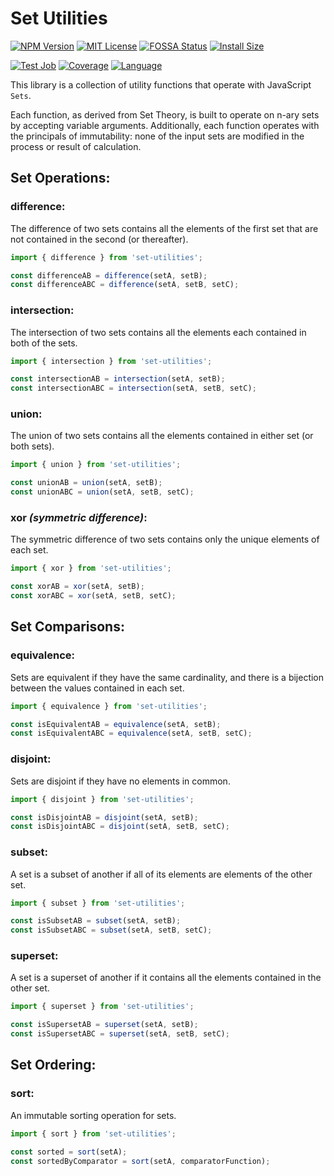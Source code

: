# Set Utilities

[![NPM Version][npm-image]][npm-url]
[![MIT License][license-image]][license-url]
[![FOSSA Status][fossa-image]][fossa-url]
[![Install Size][package-phobia-image]][package-phobia-url]

[![Test Job][github-test-image]][github-test-url]
[![Coverage][coveralls-image]][coveralls-url]
[![Language][language-image]][language-url]

This library is a collection of utility functions that operate with JavaScript `Sets`.

Each function, as derived from Set Theory, is built to operate on n-ary sets by accepting variable arguments.
Additionally, each function operates with the principals of immutability: none of the input sets are modified in the process or result of calculation.


## Set Operations:

### difference:
The difference of two sets contains all the elements of the first set
that are not contained in the second (or thereafter).
```typescript
import { difference } from 'set-utilities';

const differenceAB = difference(setA, setB);
const differenceABC = difference(setA, setB, setC);
```

### intersection:
The intersection of two sets contains all the elements each contained in both of the sets.
```typescript
import { intersection } from 'set-utilities';

const intersectionAB = intersection(setA, setB);
const intersectionABC = intersection(setA, setB, setC);
```

### union:
The union of two sets contains all the elements contained in either set (or both sets).
```typescript
import { union } from 'set-utilities';

const unionAB = union(setA, setB);
const unionABC = union(setA, setB, setC);
```

### xor _(symmetric difference)_:
The symmetric difference of two sets contains only the unique elements of each set.
```typescript
import { xor } from 'set-utilities';

const xorAB = xor(setA, setB);
const xorABC = xor(setA, setB, setC);
```


## Set Comparisons:

### equivalence:
Sets are equivalent if they have the same cardinality,
and there is a bijection between the values contained in each set.
```typescript
import { equivalence } from 'set-utilities';

const isEquivalentAB = equivalence(setA, setB);
const isEquivalentABC = equivalence(setA, setB, setC);
```

### disjoint:
Sets are disjoint if they have no elements in common.
```typescript
import { disjoint } from 'set-utilities';

const isDisjointAB = disjoint(setA, setB);
const isDisjointABC = disjoint(setA, setB, setC);
```

### subset:
A set is a subset of another if all of its elements
are elements of the other set.
```typescript
import { subset } from 'set-utilities';

const isSubsetAB = subset(setA, setB);
const isSubsetABC = subset(setA, setB, setC);
```

### superset:
A set is a superset of another if it contains all the elements
contained in the other set.
```typescript
import { superset } from 'set-utilities';

const isSupersetAB = superset(setA, setB);
const isSupersetABC = superset(setA, setB, setC);
```


## Set Ordering:

### sort:
An immutable sorting operation for sets.
```typescript
import { sort } from 'set-utilities';

const sorted = sort(setA);
const sortedByComparator = sort(setA, comparatorFunction);
```


[npm-image]: http://img.shields.io/npm/v/set-utilities
[npm-url]: https://www.npmjs.org/package/set-utilities

[license-image]: https://img.shields.io/npm/l/set-utilities?color=blue
[license-url]: LICENSE

[fossa-image]: https://app.fossa.com/api/projects/git%2Bgithub.com%2Fkubikowski%2Fset-utilities.svg?type=shield
[fossa-url]: https://app.fossa.com/projects/git%2Bgithub.com%2Fkubikowski%2Fset-utilities?ref=badge_shield

[package-phobia-image]: https://packagephobia.com/badge?p=set-utilities
[package-phobia-url]: https://packagephobia.com/result?p=set-utilities

[github-test-image]: https://github.com/kubikowski/set-utilities/actions/workflows/test.yml/badge.svg
[github-test-url]: https://github.com/kubikowski/set-utilities/actions/workflows/test.yml

[coveralls-image]: https://coveralls.io/repos/github/kubikowski/set-utilities/badge.svg?branch=main
[coveralls-url]: https://coveralls.io/github/kubikowski/set-utilities?branch=main

[language-image]: https://img.shields.io/github/languages/top/kubikowski/set-utilities
[language-url]: https://www.typescriptlang.org

